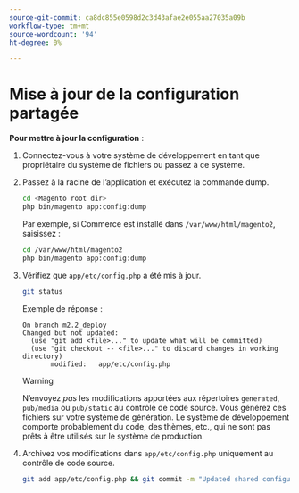 ```yaml
---
source-git-commit: ca8dc855e0598d2c3d43afae2e055aa27035a09b
workflow-type: tm+mt
source-wordcount: '94'
ht-degree: 0%

---
```

# Mise à jour de la configuration partagée

**Pour mettre à jour la configuration** :

1. Connectez-vous à votre système de développement en tant que propriétaire du système de fichiers ou passez à ce système.

1. Passez à la racine de l’application et exécutez la commande dump.

   ```bash
   cd <Magento root dir>
   php bin/magento app:config:dump
   ```

   Par exemple, si Commerce est installé dans `/var/www/html/magento2`, saisissez :

   ```bash
   cd /var/www/html/magento2
   php bin/magento app:config:dump
   ```

1. Vérifiez que `app/etc/config.php` a été mis à jour.

   ```bash
   git status
   ```

   Exemple de réponse :

   ```
   On branch m2.2_deploy
   Changed but not updated:
     (use "git add <file>..." to update what will be committed)
     (use "git checkout -- <file>..." to discard changes in working directory)
          modified:   app/etc/config.php
   ```

   >[!WARNING]
   >
   >N’envoyez _pas_ les modifications apportées aux répertoires `generated`, `pub/media` ou `pub/static` au contrôle de code source. Vous générez ces fichiers sur votre système de génération. Le système de développement comporte probablement du code, des thèmes, etc., qui ne sont pas prêts à être utilisés sur le système de production.

1. Archivez vos modifications dans `app/etc/config.php` uniquement au contrôle de code source.

   ```bash
   git add app/etc/config.php && git commit -m "Updated shared configuration" && git push mconfig m2.2_deploy
   ```
